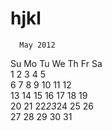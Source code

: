 hjkl
====

      May 2012        
Su Mo Tu We Th Fr Sa  
       1  2  3  4  5  
 6  7  8  9 10 11 12  
13 14 15 16 17 18 19  
20 21 22*23*24 25 26  
27 28 29 30 31        
                      

